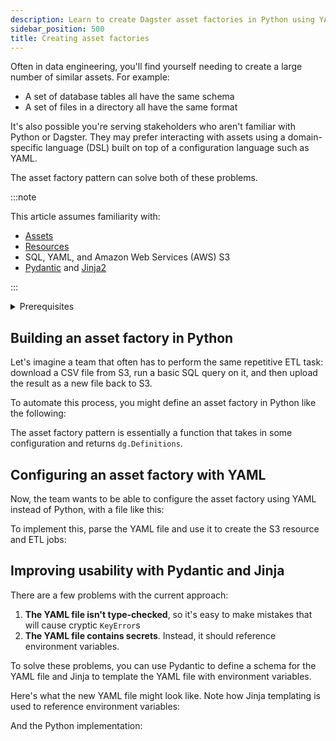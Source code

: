 ```yaml
---
description: Learn to create Dagster asset factories in Python using YAML configuration, Pydantic for schema validation, and Jinja2 for templating, optimizing ETL processes.
sidebar_position: 500
title: Creating asset factories
---
```


Often in data engineering, you'll find yourself needing to create a large number of similar assets. For example:

- A set of database tables all have the same schema
- A set of files in a directory all have the same format

It's also possible you're serving stakeholders who aren't familiar with Python or Dagster. They may prefer interacting with assets using a domain-specific language (DSL) built on top of a configuration language such as YAML.

The asset factory pattern can solve both of these problems.

:::note

This article assumes familiarity with:
  - [Assets](/guides/build/assets/defining-assets)
  - [Resources](/guides/build/external-resources)
  - SQL, YAML, and Amazon Web Services (AWS) S3
  - [Pydantic](https://docs.pydantic.dev/latest) and [Jinja2](https://jinja.palletsprojects.com/en/3.1.x)

:::

<details>
  <summary>Prerequisites</summary>

To run the code in this article, you'll need to create and activate a Python virtual environment and install the following dependencies:

   ```bash
   uv pip install dagster dagster-aws duckdb pyyaml pydantic
   ```
</details>

## Building an asset factory in Python

Let's imagine a team that often has to perform the same repetitive ETL task: download a CSV file from S3, run a basic SQL query on it, and then upload the result as a new file back to S3.

To automate this process, you might define an asset factory in Python like the following:

<CodeExample path="docs_snippets/docs_snippets/guides/data-modeling/asset-factories/python-asset-factory.py" language="python" title="src/<project_name>/defs/assets.py" />

The asset factory pattern is essentially a function that takes in some configuration and returns `dg.Definitions`.

## Configuring an asset factory with YAML

Now, the team wants to be able to configure the asset factory using YAML instead of Python, with a file like this:

<CodeExample path="docs_snippets/docs_snippets/guides/data-modeling/asset-factories/etl_jobs.yaml" language="yaml" title="etl_jobs.yaml" />

To implement this, parse the YAML file and use it to create the S3 resource and ETL jobs:

<CodeExample path="docs_snippets/docs_snippets/guides/data-modeling/asset-factories/simple-yaml-asset-factory.py" language="python" title="src/<project_name>/defs/assets.py" />

## Improving usability with Pydantic and Jinja

There are a few problems with the current approach:

1. **The YAML file isn't type-checked**, so it's easy to make mistakes that will cause cryptic `KeyError`s
2. **The YAML file contains secrets**. Instead, it should reference environment variables.

To solve these problems, you can use Pydantic to define a schema for the YAML file and Jinja to template the YAML file with environment variables.

Here's what the new YAML file might look like. Note how Jinja templating is used to reference environment variables:

<CodeExample path="docs_snippets/docs_snippets/guides/data-modeling/asset-factories/etl_jobs_with_jinja.yaml" language="yaml" title="etl_jobs.yaml" />

And the Python implementation:

<CodeExample path="docs_snippets/docs_snippets/guides/data-modeling/asset-factories/advanced-yaml-asset-factory.py" language="python" title="src/<project_name>/defs/assets.py" />
